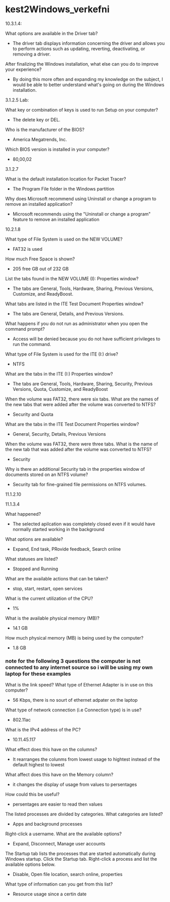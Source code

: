 # kest2Windows_verkefni
10.3.1.4:

What options are available in the Driver tab?

  - The driver tab displays information concerning the driver and allows you to perform actions such as updating, reverting, deactivating, or removing a driver.
  
After finalizing the Windows installation, what else can you do to improve your experience?

  - By doing this more often and expanding my knowledge on the subject, I would be able to better understand what's going on during the Windows installation.

3.1.2.5 Lab:

What key or combination of keys is used to run Setup on your computer?

  - The delete key or DEL.

Who is the manufacturer of the BIOS?

  - America Megatrends, Inc.

Which BIOS version is installed in your computer?

  - 80,00,02

3.1.2.7

What is the default installation location for Packet Tracer?

  - The Program File folder in the Windows partition

Why does Microsoft recommend using Uninstall or change a program to remove an installed application?

  - Microsoft recommends using the "Uninstall or change a program" feature to remove an installed application

10.2.1.8

What type of File System is used on the NEW VOLUME?

  - FAT32 is used

How much Free Space is shown?

  - 205 free GB out of 232 GB

List the tabs found in the NEW VOLUME (I): Properties window?

  - The tabs are General, Tools, Hardware, Sharing, Previous Versions, Customize, and ReadyBoost.

What tabs are listed in the ITE Test Document Properties window?

  - The tabs are General, Details, and Previous Versions.

What happens if you do not run as administrator when you open the command prompt?

  - Access will be denied because you do not have sufficient privileges to run the command.

What type of File System is used for the ITE (I:) drive?

  - NTFS

What are the tabs in the ITE (I:) Properties window?

  - The tabs are General, Tools, Hardware, Sharing, Security, Previous Versions, Quota, Customize, and ReadyBoost

When the volume was FAT32, there were six tabs. What are the names of the new tabs that were added after the volume was converted to NTFS?

  - Security and Quota

What are the tabs in the ITE Test Document Properties window?

  - General, Security, Details, Previous Versions

When the volume was FAT32, there were three tabs. What is the name of the new tab that was added after the volume was converted to NTFS?

  - Security

  Why is there an additional Security tab in the properties window of documents stored on an NTFS volume?
  
  - Security tab for fine-grained file permissions on NTFS volumes.

11.1.2.10



11.1.3.4

What happened?

  - The selected apilcation was completely closed even if it would have normally started working in the background

What options are available?

  - Expand, End task, PRovide feedback, Search online

What statuses are listed?

  - Stopped and Running

What are the available actions that can be taken?

  - stop, start, restart, open services

What is the current utilization of the CPU?

  - 1%

What is the available physical memory (MB)?

  - 14.1 GB

How much physical memory (MB) is being used by the computer?

  - 1.8 GB

### note for the following 3 questions the computer is not connected to any internet source so i will be using my own laptop for these examples

What is the link speed? What type of Ethernet Adapter is in use on this computer?

  - 56 Kbps, there is no sourt of ethernet adpater on the laptop

What type of network connection (i.e Connection type) is in use?

  - 802.11ac

What is the IPv4 address of the PC?

  - 10.11.45.117

What effect does this have on the columns?

  - It rearranges the colunms from lowest usage to hightest instead of the default highest to lowest

What affect does this have on the Memory column?

  - it changes the display of usage from values to persentages

How could this be useful?

  - persentages are easier to read then values

The listed processes are divided by categories. What categories are listed?

  - Apps and background processes

Right-click a username. What are the available options?

  - Expand, Disconnect, Manage user accounts

The Startup tab lists the processes that are started automatically during Windows startup. Click the
Startup tab. Right-click a process and list the available options below.

  - Disable, Open file location, search online, properties

What type of information can you get from this list?

  - Resource usage since a certin date
